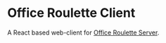 # Office Roulette Client

A React based web-client for
[Office Roulette Server](https://github.com/mskcode/office-roulette-server).
